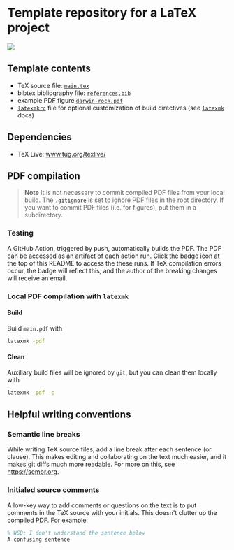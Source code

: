 # Template repository for a LaTeX project

<!---see here for how the relative links work: https://stackoverflow.com/questions/60193771/a-badge-in-github-template-repository-that-will-refer-to-clones-build-status-n--->
[![](../../actions/workflows/build.yml/badge.svg)](../../actions/workflows/build.yml)


## Template contents
- TeX source file: [`main.tex`](main.tex)
- bibtex bibliography file: [`references.bib`](references.bib)
- example PDF figure [`darwin-rock.pdf`](figures/darwin-rock.pdf)
- [`latexmkrc`](latexmkrc) file for optional customization of build directives (see [`latexmk`](https://mg.readthedocs.io/latexmk.html) docs)

## Dependencies

 - TeX Live: www.tug.org/texlive/

## PDF compilation

> **Note**
> It is not necessary to commit compiled PDF files from your local build.
> The [`.gitignore`](https://github.com/WSDeWitt/tex-template/blob/fa0b7d4de2e2807224e6d43c07395f5d476c0a5b/.gitignore#L278-L279) is set to ignore PDF files in the root directory.
> If you want to commit PDF files (i.e. for figures), put them in a subdirectory.

### Testing

A GitHub Action, triggered by push, automatically builds the PDF.
The PDF can be accessed as an artifact of each action run.
Click the badge icon at the top of this README to access the these runs.
If TeX compilation errors occur, the badge will reflect this, and the author of the breaking changes will receive an email.

### Local PDF compilation with `latexmk`

#### Build
Build `main.pdf` with
```bash
latexmk -pdf
```

#### Clean
Auxiliary build files will be ignored by `git`, but you can clean them locally with
```bash
latexmk -pdf -c
```

## Helpful writing conventions

### Semantic line breaks

While writing TeX source files, add a line break after each sentence (or clause).
This makes editing and collaborating on the text much easier, and it makes git diffs much more readable.
For more on this, see https://sembr.org.

### Initialed source comments

A low-key way to add comments or questions on the text is to put comments in the TeX source with your initials. This doesn't clutter up the compiled PDF. For example:
```tex
% WSD: I don't understand the sentence below
A confusing sentence
```
